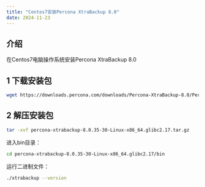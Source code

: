 ```yaml
---
title: "Centos7安装Percona XtraBackup 8.0"
date: 2024-11-23
---
```


## 介绍

在Centos7电脑操作系统安装Percona XtraBackup 8.0

## 1 下载安装包

```bash
wget https://downloads.percona.com/downloads/Percona-XtraBackup-8.0/Percona-XtraBackup-8.0.35-30/binary/tarball/percona-xtrabackup-8.0.35-30-Linux-x86_64.glibc2.17.tar.gz
```

## 2 解压安装包

```bash
tar -xvf percona-xtrabackup-8.0.35-30-Linux-x86_64.glibc2.17.tar.gz
```

进入bin目录：

```bash
cd percona-xtrabackup-8.0.35-30-Linux-x86_64.glibc2.17/bin
```

运行二进制文件：

```bash
./xtrabackup --version
```